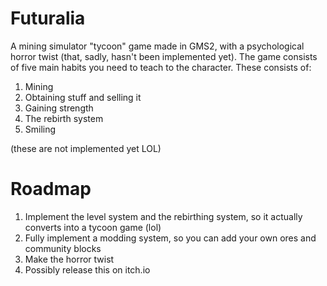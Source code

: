 # Futuralia
A mining simulator "tycoon" game made in GMS2, with a psychological horror twist (that, sadly, hasn't been implemented yet).
The game consists of five main habits you need to teach to the character. These consists of:
1. Mining
2. Obtaining stuff and selling it
3. Gaining strength
4. The rebirth system
5. Smiling

(these are not implemented yet LOL)

# Roadmap

1. Implement the level system and the rebirthing system, so it actually converts into a tycoon game (lol)
2. Fully implement a modding system, so you can add your own ores and community blocks
3. Make the horror twist
4. Possibly release this on itch.io
